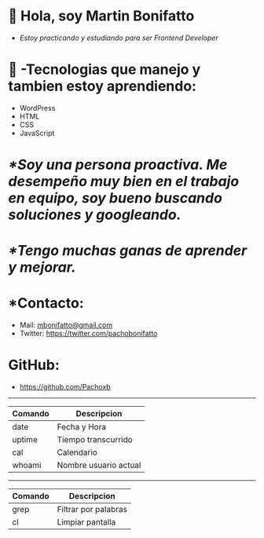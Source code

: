 # 👋 Hola, soy Martin Bonifatto

- *Estoy practicando y estudiando para ser Frontend Developer*

# 🌱 -Tecnologias que manejo y tambien estoy  aprendiendo:

- WordPress
- HTML
- CSS
- JavaScript


# _*Soy una persona proactiva. Me desempeño muy bien en el trabajo en equipo, soy bueno buscando soluciones y googleando._

# _*Tengo muchas ganas de aprender y mejorar._

# *Contacto: 
- Mail: mbonifatto@gmail.com
- Twitter: https://twitter.com/pachobonifatto

# GitHub:

- https://github.com/Pachoxb 

***
    
| Comando | Descripcion |
|------  | ------ |
| date   | Fecha y Hora |
| uptime | Tiempo transcurrido |
| cal    | Calendario |
| whoami | Nombre usuario actual |

***

| Comando | Descripcion |
|-------- | ---------- |
| grep   | Filtrar por palabras |
| cl     | Limpiar pantalla |
